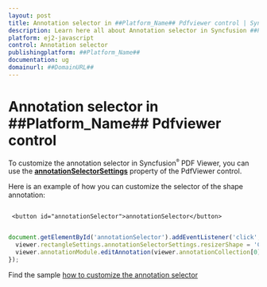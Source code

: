 ```yaml
---
layout: post
title: Annotation selector in ##Platform_Name## Pdfviewer control | Syncfusion
description: Learn here all about Annotation selector in Syncfusion ##Platform_Name## Pdfviewer control of Syncfusion Essential JS 2 and more.
platform: ej2-javascript
control: Annotation selector 
publishingplatform: ##Platform_Name##
documentation: ug
domainurl: ##DomainURL##
---
```


# Annotation selector in ##Platform_Name## Pdfviewer control

To customize the annotation selector in Syncfusion<sup style="font-size:70%">&reg;</sup> PDF Viewer, you can use the [**annotationSelectorSettings**](https://helpej2.syncfusion.com/documentation/api/pdfviewer/#annotationselectorsettings) property of the PdfViewer control.

Here is an example of how you can customize the selector of the shape annotation:

```

 <button id="annotationSelector">annotationSelector</button>

```

```javascript

document.getElementById('annotationSelector').addEventListener('click', () => {
  viewer.rectangleSettings.annotationSelectorSettings.resizerShape = 'Circle';
  viewer.annotationModule.editAnnotation(viewer.annotationCollection[0]);
});

```

Find the sample [how to customize the annotation selector](https://stackblitz.com/edit/js-5p3ae6?file=index.js)